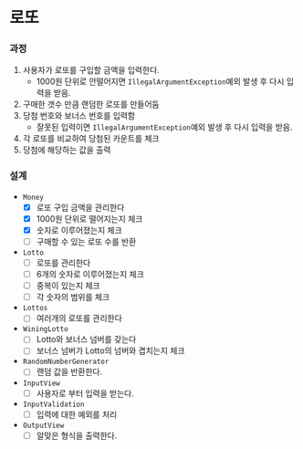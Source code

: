 # 로또

### 과정

1. 사용자가 로또를 구입할 금액을 입력한다.
    - 1000원 단위로 안떨어지면 `IllegalArgumentException`예외 발생 후 다시 입력을 받음.
2. 구매한 갯수 만큼 랜덤한 로또를 만들어둠
3. 당첨 번호와 보너스 번호를 입력함
    - 잘못된 입력이면 `IllegalArgumentException`예외 발생 후 다시 입력을 받음.
4. 각 로또를 비교하여 당첨된 카운트를 체크
5. 당첨에 해당하는 값을 출력

### 설계

- `Money`
    - [x] 로또 구입 금액을 관리한다
    - [x] 1000원 단위로 떨어지는지 체크
    - [x] 숫자로 이루어졌는지 체크
    - [ ] 구매할 수 있는 로또 수를 반환

- `Lotto`
    - [ ] 로또를 관리한다
    - [ ] 6개의 숫자로 이루어졌는지 체크
    - [ ] 중복이 있는지 체크
    - [ ] 각 숫자의 범위를 체크

- `Lottos`
    - [ ] 여러개의 로또를 관리한다

- `WiningLotto`
    - [ ] Lotto와 보너스 넘버를 갖는다
    - [ ] 보너스 넘버가 Lotto의 넘버와 겹치는지 체크

- `RandomNumberGenerator`
    - [ ] 랜덤 값을 반환한다.

- `InputView`
    - [ ] 사용자로 부터 입력을 받는다.

- `InputValidation`
    - [ ] 입력에 대한 예외를 처리

- `OutputView`
    - [ ] 알맞은 형식을 출력한다.
